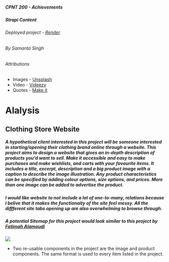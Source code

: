 ##### CPNT 200 - Achievements
##### Strapi Content
###### Deployed project - [Render]()
###### By Samanta Singh
###### Attributions
- Images - [Unsplash](https://unsplash.com/s/photos/clothes)
- Video - [Videezy](https://www.videezy.com/backgrounds/56259-woman-choosing-clothes-for-shopping)
- Quotes - [Make it](https://www.cnbc.com/2018/03/29/10-life-lessons-from-96-year-old-iris-apfel.html)

# Alalysis

## Clothing Store Website

##### A hypothetical client interested in this project will be someone interested in starting/opening their clothing brand online through a website. This project aims to design a website that gives an in-depth description of products you'd want to sell. Make it accessible and easy to make purchases and make wishlists, and carts with your favourite items. It includes a title, excerpt, description and a big product image with a caption to describe the image illustration. Any product characteristics can be specified by adding colour options, size options, and prices. More than one image can be added to advertise the product.

##### I would like website to not include a lot of one-to-many, relations because I belive that it makes the functionaity of the site feel messy. All the diffferent site tabs opening up are also overwhelming to browse through.

##### A potential Sitemap for this project would look similar to this project by [Fatimah Alamoudi](https://medium.com/@fatimahalamoudi)

![](https://miro.medium.com/max/1400/1*RO5bchyCsHmUm_6mg-KnSw.jpeg)

* Two re-usable components in the project are the image and product components. The same format is used to every item listed in the project.

